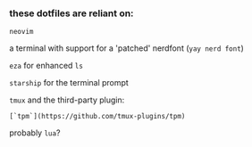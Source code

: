 ### these dotfiles are reliant on:

`neovim`

a terminal with support for a 'patched' nerdfont (`yay nerd font`)

`eza` for enhanced `ls`

`starship` for the terminal prompt

`tmux` and the third-party plugin:

	[`tpm`](https://github.com/tmux-plugins/tpm)


probably `lua`?
